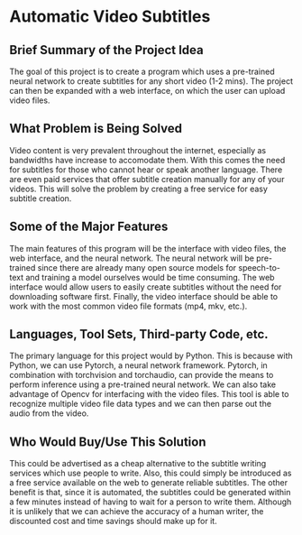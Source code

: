 # Automatic Video Subtitles

## Brief Summary of the Project Idea

The goal of this project is to create a program which uses a pre-trained neural network to create subtitles for any short video (1-2 mins). The project can then be expanded with a web interface, on which the user can upload video files.

## What Problem is Being Solved

Video content is very prevalent throughout the internet, especially as bandwidths have increase to accomodate them. With this comes the need for subtitles for those who cannot hear or speak another language. There are even paid services that offer subtitle creation manually for any of your videos. This will solve the problem by creating a free service for easy subtitle creation.

## Some of the Major Features

The main features of this program will be the interface with video files, the web interface, and the neural network. The neural network will be pre-trained since there are already many open source models for speech-to-text and training a model ourselves would be time consuming. The web interface would allow users to easily create subtitles without the need for downloading software first. Finally, the video interface should be able to work with the most common video file formats (mp4, mkv, etc.).

## Languages, Tool Sets, Third-party Code, etc.

The primary language for this project would by Python. This is because with Python, we can use Pytorch, a neural network framework. Pytorch, in combination with torchvision and torchaudio, can provide the means to perform inference using a pre-trained neural network. We can also take advantage of Opencv for interfacing with the video files. This tool is able to recognize multiple video file data types and we can then parse out the audio from the video.

## Who Would Buy/Use This Solution
This could be advertised as a cheap alternative to the subtitle writing services which use people to write. Also, this could simply be introduced as a free service available on the web to generate reliable subtitles. The other benefit is that, since it is automated, the subtitles could be generated within a few minutes instead of having to wait for a person to write them. Although it is unlikely that we can achieve the accuracy of a human writer, the discounted cost and time savings should make up for it.

